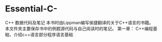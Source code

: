 # Essential-C-
C++ 数据代码及笔记
本书时由Lippman编写侯捷翻译的关于C++语言的书籍。
本文件夹主要保存书中的例题源代码与自己阅读时的笔记。
第一章：
C++编程基础，介绍c++语言部分程序语言基础
